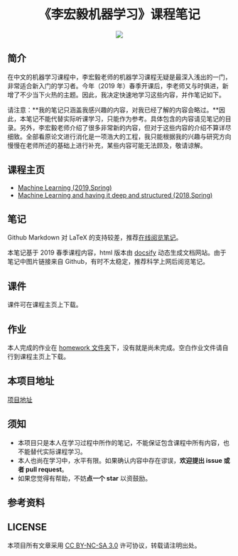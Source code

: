 <h1 align="center">《李宏毅机器学习》课程笔记</h1>

<p align="center"><a href="http://kyonhuang.top"><img src="https://img.shields.io/badge/%E4%BD%9C%E8%80%85-KyonHuang-7AD6FD.svg"></a></p>

## 简介

在中文的机器学习课程中，李宏毅老师的机器学习课程无疑是最深入浅出的一门，非常适合新入门的学习者。今年（2019 年）春季开课后，李老师又与时俱进，新增了不少当下火热的主题。因此，我决定快速地学习这些内容，并作笔记如下。

请注意：**我的笔记只涵盖我感兴趣的内容，对我已经了解的内容会略过。**因此，本笔记不能代替实际听课学习，只能作为参考。具体包含的内容请见笔记的目录。另外，李宏毅老师介绍了很多非常新的内容，但对于这些内容的介绍不算详尽细致。全部看原论文进行消化是一项浩大的工程，我只能根据我的兴趣与研究方向慢慢在老师所述的基础上进行补充，某些内容可能无法顾及，敬请谅解。

## 课程主页

* [Machine Learning (2019,Spring)](http://speech.ee.ntu.edu.tw/~tlkagk/courses_ML19.html)
* [Machine Learning and having it deep and structured (2018,Spring)](http://speech.ee.ntu.edu.tw/~tlkagk/courses_MLDS18.html)

## 笔记

Github Markdown 对 LaTeX 的支持较差，推荐[在线阅览笔记](http://kyonhuang.top/Hung-yi-Lee-ML-notes/)。

本笔记基于 2019 春季课程内容，html 版本由 [docsify](https://docsify.js.org/#/zh-cn/) 动态生成文档网站。由于笔记中图片链接来自 Github，有时不太稳定，推荐科学上网后阅览笔记。

## 课件

课件可在课程主页上下载。

## 作业

本人完成的作业在 [homework 文件夹](https://github.com/bighuang624/Hung-yi-Lee-ML-notes/tree/master/homework)下，没有就是尚未完成。空白作业文件请自行到课程主页上下载。

## 本项目地址

[项目地址](https://github.com/bighuang624/Hung-yi-Lee-ML-notes)

## 须知

* 本项目只是本人在学习过程中所作的笔记，不能保证包含课程中所有内容，也不能替代实际课程学习。
* 本人也尚在学习中，水平有限。如果确认内容中存在谬误，**欢迎提出 issue 或者 pull request**。
* 如果您觉得有帮助，不妨**点一个 star** 以资鼓励。

## 参考资料



## LICENSE

本项目所有文章采用 [CC BY-NC-SA 3.0](https://creativecommons.org/licenses/by-nc-sa/3.0/) 许可协议，转载请注明出处。 
